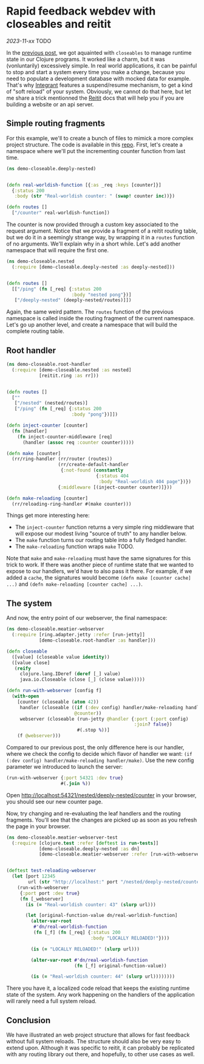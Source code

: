 # Rapid feedback webdev with closeables and reitit

_2023-11-xx_ TODO

In the [previous post][1], we got aquainted with `closeables` to manage runtime
state in our Clojure programs. It worked like a charm, but it was (vonluntarily)
excessively simple. In real world applications, it can be painful to stop and
start a system every time you make a change, because you need to populate a
development database with mocked data for example. That's why [Integrant][2]
features a suspend/resume mechanism, to get a kind of "soft reload" of your
system. Obviously, we cannot do that here, but let me share a trick mentionned
the [Reitit][3] docs that will help you if you are building a website or an api
server.


## Simple routing fragments

For this example, we'll to create a bunch of files to mimick a more complex
project structure. The code is available in this [repo][4]. First, let's create
a namespace where we'll put the incrementing counter function from last time.

```clj
(ns demo-closeable.deeply-nested)


(defn real-worldish-function [{:as _req :keys [counter]}]
  {:status 200
   :body (str "Real-worldish counter: " (swap! counter inc))})

(defn routes []
  ["/counter" real-worldish-function])
```

The counter is now provided through a custom key associated to the request
argument. Notice that we provide a fragment of a reitit routing table, but
we do it in a seemingly strange way, by wrapping it in a `routes` function of no
arguments. We'll explain why in a short while. Let's add another namespace that
will require the first one.


```clj
(ns demo-closeable.nested
  (:require [demo-closeable.deeply-nested :as deeply-nested]))


(defn routes []
  [["/ping" (fn [_req] {:status 200
                        :body "nested pong"})]
   ["/deeply-nested" (deeply-nested/routes)]])
```

Again, the same weird pattern. The `routes` function of the previous namespace
is called inside the routing fragment of the current namespace. Let's go up
another level, and create a namespace that will build the complete routing
table.


## Root handler

```clj
(ns demo-closeable.root-handler
  (:require [demo-closeable.nested :as nested]
            [reitit.ring :as rr]))


(defn routes []
  [""
   ["/nested" (nested/routes)]
   ["/ping" (fn [_req] {:status 200
                        :body "pong"})]])

(defn inject-counter [counter]
  (fn [handler]
    (fn inject-counter-middleware [req]
      (handler (assoc req :counter counter)))))

(defn make [counter]
  (rr/ring-handler (rr/router (routes))
                   (rr/create-default-handler
                    {:not-found (constantly
                                 {:status 404
                                  :body "Real-worldish 404 page"})})
                   {:middleware [(inject-counter counter)]}))

(defn make-reloading [counter]
  (rr/reloading-ring-handler #(make counter)))
```

Things get more interesting here:

* The `inject-counter` function returns a very simple ring middleware that will
expose our modest living "source of truth" to any handler below.
* The `make` function turns our routing table into a fully fledged handler.
* The `make-reloading` function wraps `make` TODO.

Note that `make` and `make-reloading` must have the same signatures for this
trick to work. If there was another piece of runtime state that we wanted to
expose to our handlers, we'd have to also pass it there. For example, if we
added a `cache`, the signatures would become `(defn make [counter cache] ...)`
and `(defn make-reloading [counter cache] ...)`.


## The system

And now, the entry point of our webserver, the final namespace:

```clj
(ns demo-closeable.meatier-webserver
  (:require [ring.adapter.jetty :refer [run-jetty]]
            [demo-closeable.root-handler :as handler]))

(defn closeable
  ([value] (closeable value identity))
  ([value close]
   (reify
     clojure.lang.IDeref (deref [_] value)
     java.io.Closeable (close [_] (close value)))))

(defn run-with-webserver [config f]
  (with-open
    [counter (closeable (atom 42))
     handler (closeable ((if (:dev config) handler/make-reloading handler/make)
                         @counter))
     webserver (closeable (run-jetty @handler {:port (:port config)
                                               :join? false})
                          #(.stop %))]
    (f @webserver)))
```


Compared to our previous post, the only difference here is our handler, where we
check the config to decide which flavor of handler we want: `(if (:dev config)
handler/make-reloading handler/make)`. Use the new config parameter we
introduced to launch the server:

```clj
(run-with-webserver {:port 54321 :dev true}
                    #(.join %))
```

Open
[http://localhost:54321/nested/deeply-nested/counter](http://localhost:54321/nested/deeply-nested/counter)
in your browser, you should see our new counter page.

Now, try changing and re-evaluating the leaf handlers and the routing fragments.
You'll see that the changes are picked up as soon as you refresh the page in
your browser.


```clj
(ns demo-closeable.meatier-webserver-test
  (:require [clojure.test :refer [deftest is run-tests]]
            [demo-closeable.deeply-nested :as dn]
            [demo-closeable.meatier-webserver :refer [run-with-webserver]]))


(deftest test-reloading-webserver
  (let [port 12345
        url (str "http://localhost:" port "/nested/deeply-nested/counter")]
    (run-with-webserver
     {:port port :dev true}
     (fn [_webserver]
       (is (= "Real-worldish counter: 43" (slurp url)))

       (let [original-function-value dn/real-worldish-function]
         (alter-var-root
          #'dn/real-worldish-function
          (fn [_f] (fn [_req] {:status 200
                               :body "LOCALLY RELOADED!"})))

         (is (= "LOCALLY RELOADED!" (slurp url)))

         (alter-var-root #'dn/real-worldish-function
                         (fn [_f] original-function-value))

         (is (= "Real-worldish counter: 44" (slurp url))))))))
```

There you have it, a localized code reload that keeps the existing runtime state
of the system. Any work happening on the handlers of the application will rarely
need a full system reload.


## Conclusion

We have illustrated an web project structure that allows for fast feedback
without full system reloads. The structure should also be very easy to extend
upon. Although it was specific to reitit, it can probably be replicated with any
routing library out there, and hopefully, to other use cases as well.


[1]: /en/posts/getting-a-feel-for-closeables.html
[2]: https://github.com/weavejester/integrant/
[3]: https://github.com/metosin/reitit/
[4]: https://github.com/chpill/demo-closeable/tree/master/meatier-webserver
